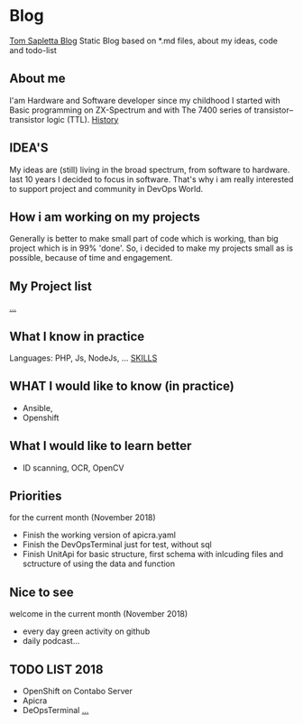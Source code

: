 # Blog
[Tom Sapletta Blog](https://tom-sapletta-com.github.io/Blog/)
Static Blog based on *.md files, about my ideas, code and todo-list


## About me
I'am Hardware and Software developer since my childhood
I started with Basic programming on ZX-Spectrum and with The 7400 series of transistor–transistor logic (TTL).
[History](HISTORY.md)

## IDEA'S
My ideas are (still) living in the broad spectrum, from software to hardware.
last 10 years I decided to focus in software.
That's why i am really interested to support project and community in DevOps World.

## How i am working on my projects
Generally is better to make small part of code which is working, than big project which is in 99% 'done'.
So, i decided to make my projects small as is possible, because of time and engagement.
## My Project list
[...](PROJECTS.md)

## What I know in practice
Languages: 
PHP, Js, NodeJs, ...
[SKILLS](SKILLS.md)

## WHAT I would like to know (in practice)
* Ansible,
* Openshift

## What I would like to learn better
* ID scanning, OCR, OpenCV 

## Priorities 
for the current month (November 2018)
* Finish the working version of apicra.yaml
* Finish the DevOpsTerminal just for test, without sql
* Finish UnitApi for basic structure, first schema with inlcuding files and sctructure of using the data and function

## Nice to see
welcome in the current month (November 2018)
* every day green activity on github
* daily podcast...

## TODO LIST 2018
* OpenShift on Contabo Server
* Apicra
* DeOpsTerminal
[...](TODO.md)


